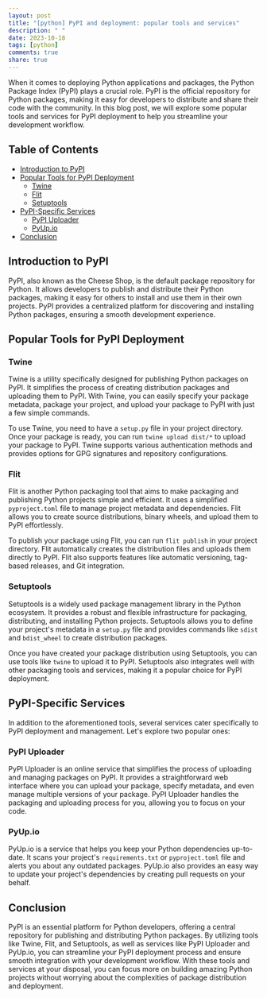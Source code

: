 ```yaml
---
layout: post
title: "[python] PyPI and deployment: popular tools and services"
description: " "
date: 2023-10-18
tags: [python]
comments: true
share: true
---
```


When it comes to deploying Python applications and packages, the Python Package Index (PyPI) plays a crucial role. PyPI is the official repository for Python packages, making it easy for developers to distribute and share their code with the community. In this blog post, we will explore some popular tools and services for PyPI deployment to help you streamline your development workflow.

## Table of Contents

- [Introduction to PyPI](#introduction-to-pypi)
- [Popular Tools for PyPI Deployment](#popular-tools-for-pypi-deployment)
  - [Twine](#twine)
  - [Flit](#flit)
  - [Setuptools](#setuptools)
- [PyPI-Specific Services](#pypi-specific-services)
  - [PyPI Uploader](#pypi-uploader)
  - [PyUp.io](#pyupio)
- [Conclusion](#conclusion)

## Introduction to PyPI

PyPI, also known as the Cheese Shop, is the default package repository for Python. It allows developers to publish and distribute their Python packages, making it easy for others to install and use them in their own projects. PyPI provides a centralized platform for discovering and installing Python packages, ensuring a smooth development experience.

## Popular Tools for PyPI Deployment

### Twine

Twine is a utility specifically designed for publishing Python packages on PyPI. It simplifies the process of creating distribution packages and uploading them to PyPI. With Twine, you can easily specify your package metadata, package your project, and upload your package to PyPI with just a few simple commands.

To use Twine, you need to have a `setup.py` file in your project directory. Once your package is ready, you can run `twine upload dist/*` to upload your package to PyPI. Twine supports various authentication methods and provides options for GPG signatures and repository configurations.

### Flit

Flit is another Python packaging tool that aims to make packaging and publishing Python projects simple and efficient. It uses a simplified `pyproject.toml` file to manage project metadata and dependencies. Flit allows you to create source distributions, binary wheels, and upload them to PyPI effortlessly.

To publish your package using Flit, you can run `flit publish` in your project directory. Flit automatically creates the distribution files and uploads them directly to PyPI. Flit also supports features like automatic versioning, tag-based releases, and Git integration.

### Setuptools

Setuptools is a widely used package management library in the Python ecosystem. It provides a robust and flexible infrastructure for packaging, distributing, and installing Python projects. Setuptools allows you to define your project's metadata in a `setup.py` file and provides commands like `sdist` and `bdist_wheel` to create distribution packages.

Once you have created your package distribution using Setuptools, you can use tools like `twine` to upload it to PyPI. Setuptools also integrates well with other packaging tools and services, making it a popular choice for PyPI deployment.

## PyPI-Specific Services

In addition to the aforementioned tools, several services cater specifically to PyPI deployment and management. Let's explore two popular ones:

### PyPI Uploader

PyPI Uploader is an online service that simplifies the process of uploading and managing packages on PyPI. It provides a straightforward web interface where you can upload your package, specify metadata, and even manage multiple versions of your package. PyPI Uploader handles the packaging and uploading process for you, allowing you to focus on your code.

### PyUp.io

PyUp.io is a service that helps you keep your Python dependencies up-to-date. It scans your project's `requirements.txt` or `pyproject.toml` file and alerts you about any outdated packages. PyUp.io also provides an easy way to update your project's dependencies by creating pull requests on your behalf.

## Conclusion

PyPI is an essential platform for Python developers, offering a central repository for publishing and distributing Python packages. By utilizing tools like Twine, Flit, and Setuptools, as well as services like PyPI Uploader and PyUp.io, you can streamline your PyPI deployment process and ensure smooth integration with your development workflow. With these tools and services at your disposal, you can focus more on building amazing Python projects without worrying about the complexities of package distribution and deployment.